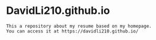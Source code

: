 # DavidLi210.github.io
```
This a repository about my resume based on my homepage.
You can access it at https://davidli210.github.io/
